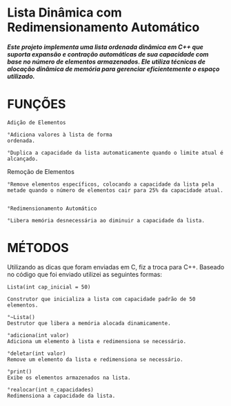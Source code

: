 # Lista Dinâmica com Redimensionamento Automático

##### Este projeto implementa uma lista ordenada dinâmica em C++ que suporta expansão e contração automáticas de sua capacidade com base no número de elementos armazenados. Ele utiliza técnicas de alocação dinâmica de memória para gerenciar eficientemente o espaço utilizado.

# FUNÇÕES

    Adição de Elementos

    °Adiciona valores à lista de forma 
    ordenada.

    °Duplica a capacidade da lista automaticamente quando o limite atual é alcançado.
Remoção de Elementos

    °Remove elementos específicos, colocando a capacidade da lista pela metade quando o número de elementos cair para 25% da capacidade atual.


    °Redimensionamento Automático

    °Libera memória desnecessária ao diminuir a capacidade da lista.


# MÉTODOS

Utilizando as dicas que foram enviadas em C, fiz a troca para C++. Baseado no código que foi enviado utilizei as seguintes formas: 

    Lista(int cap_inicial = 50)

    Construtor que inicializa a lista com capacidade padrão de 50 elementos.
    
    °~Lista()
    Destrutor que libera a memória alocada dinamicamente.
    
    °adiciona(int valor)
    Adiciona um elemento à lista e redimensiona se necessário.
    
    °deletar(int valor)
    Remove um elemento da lista e redimensiona se necessário.
    
    °print()
    Exibe os elementos armazenados na lista.
    
    °realocar(int n_capacidades)
    Redimensiona a capacidade da lista.


